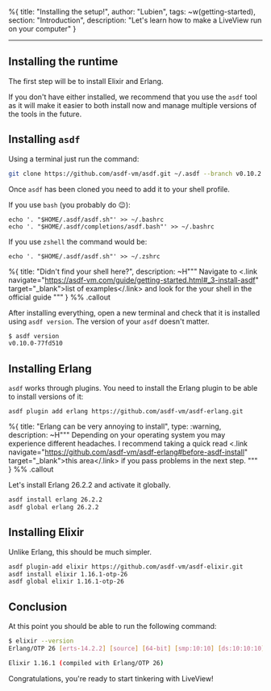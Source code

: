 %{
title: "Installing the setup!",
author: "Lubien",
tags: ~w(getting-started),
section: "Introduction",
description: "Let's learn how to make a LiveView run on your computer"
}

---

## Installing the runtime

The first step will be to install Elixir and Erlang.

If you don't have either installed, we recommend that you use the `asdf` tool as it will make it easier to both install now and manage multiple versions of the tools in the future.

## Installing `asdf`

Using a terminal just run the command:

```bash
git clone https://github.com/asdf-vm/asdf.git ~/.asdf --branch v0.10.2
```

Once `asdf` has been cloned you need to add it to your shell profile.

If you use `bash` (you probably do 😉):

```
echo '. "$HOME/.asdf/asdf.sh"' >> ~/.bashrc
echo '. "$HOME/.asdf/completions/asdf.bash"' >> ~/.bashrc
```

If you use `zshell` the command would be:

```
echo '. "$HOME/.asdf/asdf.sh"' >> ~/.zshrc
```

%{
title: "Didn't find your shell here?",
description: ~H"""
Navigate to <.link navigate="https://asdf-vm.com/guide/getting-started.html#_3-install-asdf" target="\_blank">list of examples</.link> and look for the your shell in the official guide
"""
} %% .callout

After installing everything, open a new terminal and check that it is installed using `asdf version`. The version of your `asdf` doesn't matter.

```sh
$ asdf version
v0.10.0-77fd510
```

## Installing Erlang

`asdf` works through plugins. You need to install the Erlang plugin to be able to install versions of it:

```
asdf plugin add erlang https://github.com/asdf-vm/asdf-erlang.git
```

%{
title: "Erlang can be very annoying to install",
type: :warning,
description: ~H"""
Depending on your operating system you may experience different headaches. I recommend taking a quick read <.link navigate="https://github.com/asdf-vm/asdf-erlang#before-asdf-install" target="\_blank">this area</.link> if you pass problems in the next step.
"""
} %% .callout

Let's install Erlang 26.2.2 and activate it globally.

```sh
asdf install erlang 26.2.2
asdf global erlang 26.2.2
```

## Installing Elixir

Unlike Erlang, this should be much simpler.

```sh
asdf plugin-add elixir https://github.com/asdf-vm/asdf-elixir.git
asdf install elixir 1.16.1-otp-26
asdf global elixir 1.16.1-otp-26
```

## Conclusion

At this point you should be able to run the following command:

```sh
$ elixir --version
Erlang/OTP 26 [erts-14.2.2] [source] [64-bit] [smp:10:10] [ds:10:10:10] [async-threads:1] [jit]

Elixir 1.16.1 (compiled with Erlang/OTP 26)
```

Congratulations, you're ready to start tinkering with LiveView!
